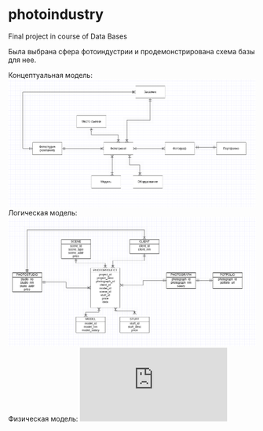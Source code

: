 # photoindustry
Final project in course of Data Bases

Была выбрана сфера фотоиндустрии и продемонстрирована схема базы для нее. 

Концептуальная модель:
![alt text](https://github.com/ea-evdokimov/photoindustry/blob/master/pics/model_1.png?raw=true)
Логическая модель:
![alt text](https://github.com/ea-evdokimov/photoindustry/blob/master/pics/model_2.png?raw=true)
Физическая модель:
![alt text](https://github.com/ea-evdokimov/photoindustry/blob/master/pics/desc.pdf?raw=true)
